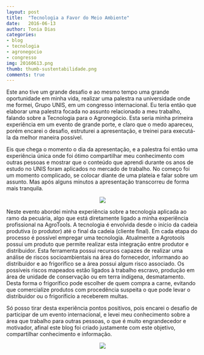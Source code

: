 ```yaml
---
layout: post
title:  "Tecnologia a Favor do Meio Ambiente"
date:   2016-06-13
author: Tonia Dias
categories: 
- blog
- tecnologia
- agronegocio
- congresso
img: 20160613.png
thumb: thumb-sustentabilidade.png
comments: true
---
```


Este ano tive um grande desafio e ao mesmo tempo uma grande oportunidade em minha vida, realizar uma palestra na universidade onde me formei, Grupo UNIS, em um congresso internacional. Eu teria então que elaborar uma palestra focada no assunto relacionado a meu trabalho, falando sobre a Tecnologia para o Agronegócio. Esta seria minha primeira experiência em um evento de grande porte, e claro que o medo apareceu, porém encarei o desafio, estruturei a apresentação, e treinei para executá-la da melhor maneira possível.<!--more-->

Eis que chega o momento o dia da apresentação, e a palestra foi então uma experiência única onde foi ótimo compartilhar meu conhecimento com outras pessoas e mostrar que o conteúdo que aprendi durante os anos de estudo no UNIS foram aplicados no mercado de trabalho. No começo foi um momento complicado, se colocar diante de uma plateia e falar sobre um assunto. Mas após alguns minutos a apresentação transcorreu de forma mais tranquila.

<p align="center">
  <img src="http://toniadias.github.io/assets/img/PalestraUnis.jpg" />
</p>

Neste evento abordei minha experiência sobre a tecnologia aplicada ao ramo da pecuária, algo que está diretamente ligado a minha experiência profissional na AgroTools. A tecnologia é envolvida desde o início da cadeia produtiva (o produtor) até o final da cadeia (cliente final). Em cada etapa do processo é possível empregar uma tecnologia. Atualmente a Agrotools possui um produto que permite realizar esta integração entre produtor e distribuidor. Esta ferramenta possui recursos capazes de realizar uma análise de riscos socioambientais na área do fornecedor, informando ao distribuidor e ao frigorífico se a área possui algum risco associado. Os possíveis riscos mapeados estão ligados à trabalho escravo, produção em área de unidade de conservação ou em terra indígena, desmatamento. Desta forma o frigorífico pode escolher de quem compra a carne, evitando que comercialize produtos com procedência suspeita o que pode levar o distribuidor ou o frigoríficio a receberem multas. 

Só posso tirar desta experiência pontos positivos, pois encarei o desafio de participar de um evento internacional, e levei meu conhecimento sobre a área que trabalho para outras pessoas, o que é muito engrandecedor e motivador, afinal este blog foi criado justamente com este objetivo, compartilhar conhecimento e informação.​

<p align="center">
  <img src="http://toniadias.github.io/assets/img/CongressoUnis.jpg" />
</p>
